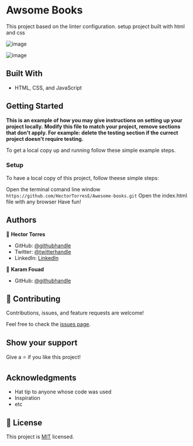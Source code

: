 # Awsome Books
This project based on the linter configuration. setup project built with html and css

![image](https://user-images.githubusercontent.com/31547587/152880325-62c21129-5527-467a-a8c9-a8e5140e701f.png)

![image](https://user-images.githubusercontent.com/31547587/152880389-4fc37d8d-4e3c-408c-8599-d5c596ddd3f3.png)



## Built With

- HTML, CSS, and JavaScript



## Getting Started

**This is an example of how you may give instructions on setting up your project locally.**
**Modify this file to match your project, remove sections that don't apply. For example: delete the testing section if the currect project doesn't require testing.**


To get a local copy up and running follow these simple example steps.

### Setup

To have a local copy of this project, follow theese simple steps:

Open the terminal comand line window
`https://github.com/HectorTorresE/Awesome-books.git`
Open the index.html file with any browser
Have fun!




## Authors

👤 **Hector Torres**

- GitHub: [@githubhandle](https://github.com/HectorTorresE)
- Twitter: [@twitterhandle](https://twitter.com/HectorT00406915)
- LinkedIn: [LinkedIn](https://linkedin.com/in/linkedinhandle)

👤 **Karam Fouad**

- GitHub: [@githubhandle](https://github.com/Karam084)

## 🤝 Contributing

Contributions, issues, and feature requests are welcome!

Feel free to check the [issues page](../../issues/).

## Show your support

Give a ⭐️ if you like this project!

## Acknowledgments

- Hat tip to anyone whose code was used
- Inspiration
- etc

## 📝 License

This project is [MIT](./MIT.md) licensed.

